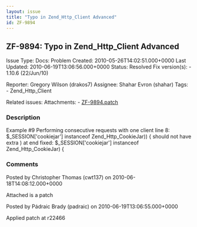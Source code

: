 ```yaml
---
layout: issue
title: "Typo in Zend_Http_Client Advanced"
id: ZF-9894
---
```


ZF-9894: Typo in Zend\_Http\_Client Advanced
--------------------------------------------

 Issue Type: Docs: Problem Created: 2010-05-26T14:02:51.000+0000 Last Updated: 2010-06-19T13:06:56.000+0000 Status: Resolved Fix version(s): - 1.10.6 (22/Jun/10)
 
 Reporter:  Gregory Wilson (drakos7)  Assignee:  Shahar Evron (shahar)  Tags: - Zend\_Http\_Client
 
 Related issues: 
 Attachments: - [ZF-9894.patch](/issues/secure/attachment/13143/ZF-9894.patch)
 
### Description

Example #9 Performing consecutive requests with one client line 8: $\_SESSION['cookiejar'] instanceof Zend\_Http\_CookieJar)) { should not have extra ) at end fixed: $\_SESSION['cookiejar'] instanceof Zend\_Http\_CookieJar) {

 

 

### Comments

Posted by Christopher Thomas (cwt137) on 2010-06-18T14:08:12.000+0000

Attached is a patch

 

 

Posted by Pádraic Brady (padraic) on 2010-06-19T13:06:55.000+0000

Applied patch at r22466

 

 